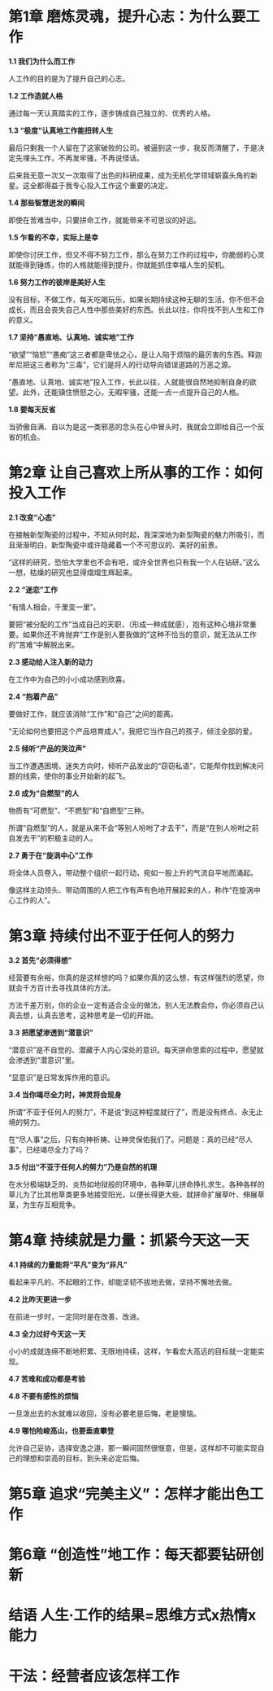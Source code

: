 # 第1章 磨炼灵魂，提升心志：为什么要工作

**1.1 我们为什么而工作**

人工作的目的是为了提升自己的心志。

**1.2 工作造就人格**

通过每一天认真踏实的工作，逐步铸成自己独立的、优秀的人格。

**1.3 “极度”认真地工作能扭转人生**

最后只剩我一个人留在了这家破败的公司。被逼到这一步，我反而清醒了，于是决定先埋头工作，不再发牢骚，不再说怪话。

后来我无意一次又一次取得了出色的科研成果，成为无机化学领域崭露头角的新星。这全都得益于我专心投入工作这个重要的决定。

**1.4 那些智慧迸发的瞬间**

即使在苦难当中，只要拼命工作，就能带来不可思议的好运。

**1.5 乍看的不幸，实际上是幸**

即使你讨厌工作，但又不得不努力工作，那么在努力工作的过程中，你脆弱的心灵就能得到锤炼，你的人格就能得到提升，你就能抓住幸福人生的契机。

**1.6 努力工作的彼岸是美好人生**

没有目标，不做工作，每天吃喝玩乐，如果长期持续这种无聊的生活，你不但不会成长，而且会丧失自己人性中那些美好的东西。长此以往，你将找不到人生和工作的意义。

**1.7 坚持“愚直地、认真地、诚实地”工作**

“欲望”“恼怒”“愚痴”这三者都是卑怯之心，是让人陷于烦恼的最厉害的东西。释迦牟尼把这三者称为“三毒”，它们是将人的行动导向错误道路的万恶之源。

“愚直地、认真地、诚实地”投入工作，长此以往，人就能很自然地抑制自身的欲望。此外，还能镇住愤怒之心，无暇牢骚，还能一点一点提升自己的人格。

**1.8 要每天反省**

当骄傲自满、自以为是这一类邪恶的念头在心中冒头时，我就会立即给自己一个反省的机会。

# 第2章 让自己喜欢上所从事的工作：如何投入工作

**2.1 改变“心态”**

在接触新型陶瓷的过程中，不知从何时起，我深深地为新型陶瓷的魅力所吸引，而且渐渐明白，新型陶瓷中或许隐藏着一个不可思议的、美好的前景。

“这样的研究，恐怕大学里也不会有吧，或许全世界也只有我一个人在钻研。”这么一想，枯燥的研究也显得熠熠生辉起来。

**2.2 “迷恋”工作**

“有情人相会，千里变一里”。

要把“被分配的工作”当成自己的天职，（形成一种成就感），抱有这种心境非常重要。如果你还不肯抛弃“工作是别人要我做的”这种不恰当的意识，就无法从工作的”苦难“中解脱出来。

**2.3 感动给人注入新的动力**

在工作中为自己的小小成功感到欣喜。

**2.4 “抱着产品”**

要做好工作，就应该消除“工作”和“自己”之间的距离。

“无论如何也要把这个产品培育成人”，我把它当作自己的孩子，倾注全部的爱。

**2.5 倾听“产品的哭泣声”**

当工作遭遇困境、迷失方向时，倾听产品发出的“窃窃私语”，它能帮你找到解决问题的线索，使你的事业开始新的起飞。

**2.6 成为“自燃型”的人**

物质有“可燃型”、“不燃型”和“自燃型”三种。

所谓“自燃型”的人，就是从来不会“等别人吩咐了才去干”，而是“在别人吩咐之前自发去干”的积极主动的人。

**2.7 勇于在“旋涡中心”工作**

将全体人员卷入，带动整个组织一起行动，宛如一股上升的气流自平地而涌起。

像这样主动领头、带动周围的人把工作有声有色地开展起来的人，称作“在旋涡中心工作的人”。

# 第3章 持续付出不亚于任何人的努力

**3.2 首先“必须得想”**

经营要有余裕，你真的是这样想的吗？如果你真的这么想，有这样强烈的愿望，你就会千方百计去寻找具体的方法。

方法千差万别，你的企业一定有适合企业的做法，别人无法教会你，你必须自己认真去想，认真去思考，这种思考是一切的开始。

**3.3 把愿望渗透到“潜意识”**

“潜意识”是不自觉的、潜藏于人内心深处的意识。每天拼命思索的过程中，愿望就会渗透到“潜意识”里。

“显意识”是日常发挥作用的意识。

**3.4 当你竭尽全力时，神灵将会现身**

所谓“不亚于任何人的努力”，不是说“到这种程度就行了”，而是没有终点、永无止境的努力。

在“尽人事”之后，只有向神祈祷、让神灵保佑我们了。问题是：真的已经“尽人事”，已经竭尽全力了吗？

**3.5 付出“不亚于任何人的努力”乃是自然的机理**

在水分极端缺乏的、炎热如地狱般的环境中，各种草儿拼命挣扎求生。各种各样的草儿为了比其他草类更多地接受阳光，以便长得更大些，就拼命扩展草叶、伸展草茎，为生存互相竞争。

# 第4章 持续就是力量：抓紧今天这一天

**4.1 持续的力量能将“平凡”变为“非凡”**

看起来平凡的、不起眼的工作，却能坚韧不拔地去做，坚持不懈地去做。

**4.2 比昨天更进一步**

在前进一步时，一定同时是在改善、改进。

**4.3 全力过好今天这一天**

小小的成就连绵不断地积累、无限地持续，这样，乍看宏大高远的目标就一定能实现。

**4.7 苦难和成功都是考验**

**4.8 不要有感性的烦恼**

一旦泼出去的水就难以收回，没有必要老是后悔，老是懊恼。

**4.9 哪怕险峻高山，也要垂直攀登**

允许自己妥协，选择安逸之道，那一瞬间固然很惬意，但是，这样却不可能实现自己的理想和崇高的目标，到头来必定后悔。

# 第5章 追求“完美主义”：怎样才能出色工作



# 第6章 “创造性”地工作：每天都要钻研创新



# 结语 人生·工作的结果=思维方式x热情x能力



# 干法：经营者应该怎样工作








